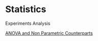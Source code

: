# Statistics
Experiments Analysis


 [ANOVA and Non Parametric Counterparts](https://github.com/hugosilveiradacunha/Statistics/blob/master/ANOVANonparametricCounterpart.ipynb)
